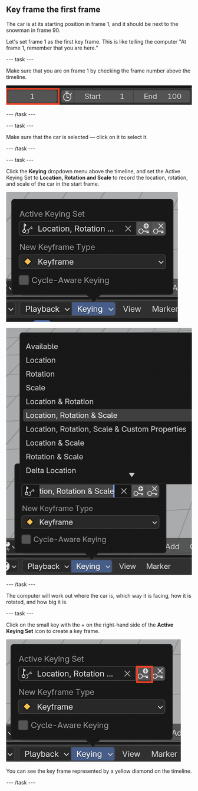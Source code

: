 ## Key frame the first frame

The car is at its starting position in frame 1, and it should be next to the snowman in frame 90.

Let's set frame 1 as the first key frame. This is like telling the computer "At frame 1, remember that you are here."

--- task ---

Make sure that you are on frame 1 by checking the frame number above the timeline.

![Frame one](images/blender-frame-1.png)

--- /task ---

--- task ---

Make sure that the car is selected — click on it to select it.

--- /task ---

--- task ---

Click the **Keying** dropdown menu above the timeline, and set the Active Keying Set to **Location, Rotation and Scale** to record the location, rotation, and scale of the car in the start frame.

![Keys](images/blender-keyring.png)

![LocRotScale](images/blender-locrotscale.png)

--- /task ---

The computer will work out where the car is, which way it is facing, how it is rotated, and how big it is.

--- task ---

Click on the small key with the + on the right-hand side of the **Active Keying Set** icon to create a key frame.

![Small key](images/blender-key-plus.png)

You can see the key frame represented by a yellow diamond on the timeline.

--- /task ---

 
